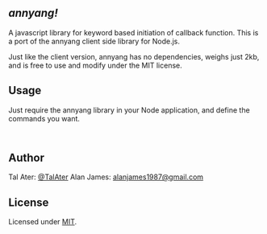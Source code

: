 *annyang!*
-----------------------------------------------

A javascript library for keyword based initiation of callback function.
This is a port of the annyang client side library for Node.js.

Just like the client version, annyang has no dependencies, weighs just 2kb, and is free to use and modify under the MIT license.


Usage
-----
Just require the annyang library in your Node application, and define the commands you want.
````js



````

Author
------
Tal Ater: [@TalAter](https://twitter.com/TalAter)
Alan James: [alanjames1987@gmail.com](mailto:alanjames1987@gmail.com)

License
-------
Licensed under [MIT](https://github.com/TalAter/annyang/blob/master/LICENSE).